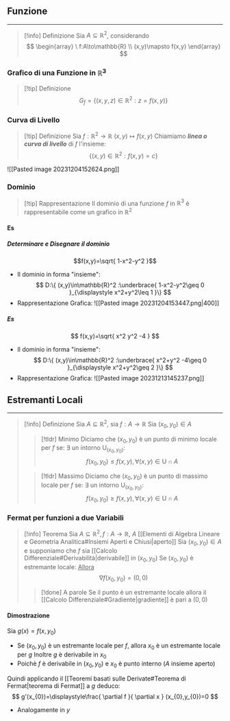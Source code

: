 ## Funzione
---
>[!info] Definizione
>Sia $A \subseteq \mathbb{R}^2$, considerando
>$$
>\begin{array}
\ f:A\to\mathbb{R} \\
(x,y)\mapsto f(x,y)
\end{array}
>$$

### Grafico di una Funzione in $\mathbb{R}^3$
>[!tip] Definizione
>$$
G_{f}=\{ (x,y,z)\in\mathbb{R}^2 :z=f(x,y)\}
>$$

### Curva di Livello
>[!tip] Definizione
>Sia $f:\mathbb{R}^2\to\mathbb{R}$
>$(x,y)\mapsto f(x,y)$
>Chiamiamo ***linea o curva di livello*** di $f$ l'insieme:
>$$\{ (x,y)\in\mathbb{R}^2 : f(x,y)=c\}$$

![[Pasted image 20231204152624.png]]

### Dominio
>[!tip] Rappresentazione
>Il dominio di una funzione $f$ in $\mathbb{R}^3$ è rappresentabile come un grafico in $\mathbb{R}^2$

#### Es
##### Determinare e Disegnare il dominio
$$f(x,y)=\sqrt{ 1-x^2-y^2 }$$
- Il dominio in forma "insieme":
$$
D:\{ (x,y)\in\mathbb{R}^2 :\underbrace{ 1-x^2-y^2\geq 0 }_{\displaystyle x^2+y^2\leq 1 }\}
$$
- Rappresentazione Grafica:
![[Pasted image 20231204153447.png|400]]
##### Es
$$
f(x,y)=\sqrt{ x^2 y^2 -4 }
$$
- Il dominio in forma "insieme":
$$
D:\{ (x,y)\in\mathbb{R}^2 :\underbrace{ x^2+y^2 -4\geq 0 }_{\displaystyle x^2+y^2\geq 2 }\}
$$
- Rappresentazione Grafica:
![[Pasted image 20231213145237.png]]

## Estremanti Locali
---
>[!info] Definizione
>Sia $A\subseteq\mathbb{R}^2$, sia $f:A\to\mathbb{R}$
>Sia $(x_{0},y_{0})\in A$
>
>>[!tldr] Minimo
>>Diciamo che $(x_{0},y_{0})$ è un punto di minimo locale per $f$ se:
>>$\exists$ un intorno $\mathrm{U}_{(x_{0},y_{0})}:$
>>$$f(x_{0},y_{0})\leq f(x,y),\forall(x,y)\in\mathrm{U}\cap A$$
>
>>[!tldr] Massimo
>>Diciamo che $(x_{0},y_{0})$ è un punto di massimo locale per $f$ se:
>>$\exists$ un intorno $\mathrm{U}_{(x_{0},y_{0})}:$
>>$$f(x_{0},y_{0})\geq f(x,y),\forall(x,y)\in\mathrm{U}\cap A$$

### Fermat per funzioni a due Variabili
>[!info] Teorema
>Sia $A\subseteq\mathbb{R}^2,f:A\to\mathbb{R}$, $A$ [[Elementi di Algebra Lineare e Geometria Analitica#Insiemi Aperti e Chiusi|aperto]]
>Sia $(x_{0},y_{0})\in A$ e supponiamo che $f$ sia [[Calcolo Differenziale#Derivabilità|derivabile]] in $(x_{0},y_{0})$
>Se $(x_{0},y_{0})$ è estremante locale:
><u>Allora</u>
>$$\nabla f(x_{0},y_{0})=(0,0)$$
>
>>[!done] A parole
>>Se il punto è un estremante locale allora il [[Calcolo Differenziale#Gradiente|gradiente]] è pari a $(0,0)$

#### Dimostrazione
Sia $g(x)=f(x,y_{0})$
- Se $(x_{0},y_{0})$ è un estremante locale per $f$, allora $x_{0}$ è un estremante locale per $g$
Inoltre $g$ è derivabile in $x_{0}$ 
- Poichè $f$ è derivabile in $(x_{0},y_{0})$ e $x_{0}$ è punto interno ($A$ insieme aperto)

Quindi applicando il [[Teoremi basati sulle Derivate#Teorema di Fermat|teorema di Fermat]] a $g$ deduco:
$$
g'(x_{0})=\displaystyle\frac{ \partial f }{ \partial x } (x_{0},y_{0})=0
$$
- Analogamente in $y$